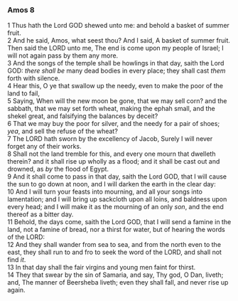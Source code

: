 ### Amos 8

1 Thus hath the Lord GOD shewed unto me: and behold a basket of summer fruit.  
2 And he said, Amos, what seest thou? And I said, A basket of summer fruit. Then said the LORD unto me, The end is come upon my people of Israel; I will not again pass by them any more.  
3 And the songs of the temple shall be howlings in that day, saith the Lord GOD: *there shall be* many dead bodies in every place; they shall cast *them* forth with silence.  
4 Hear this, O ye that swallow up the needy, even to make the poor of the land to fail,  
5 Saying, When will the new moon be gone, that we may sell corn? and the sabbath, that we may set forth wheat, making the ephah small, and the shekel great, and falsifying the balances by deceit?  
6 That we may buy the poor for silver, and the needy for a pair of shoes; *yea*, and sell the refuse of the wheat?  
7 The LORD hath sworn by the excellency of Jacob, Surely I will never forget any of their works.  
8 Shall not the land tremble for this, and every one mourn that dwelleth therein? and it shall rise up wholly as a flood; and it shall be cast out and drowned, as *by* the flood of Egypt.  
9 And it shall come to pass in that day, saith the Lord GOD, that I will cause the sun to go down at noon, and I will darken the earth in the clear day:  
10 And I will turn your feasts into mourning, and all your songs into lamentation; and I will bring up sackcloth upon all loins, and baldness upon every head; and I will make it as the mourning of an only *son*, and the end thereof as a bitter day.  
11 Behold, the days come, saith the Lord GOD, that I will send a famine in the land, not a famine of bread, nor a thirst for water, but of hearing the words of the LORD:  
12 And they shall wander from sea to sea, and from the north even to the east, they shall run to and fro to seek the word of the LORD, and shall not find *it*.  
13 In that day shall the fair virgins and young men faint for thirst.  
14 They that swear by the sin of Samaria, and say, Thy god, O Dan, liveth; and, The manner of Beersheba liveth; even they shall fall, and never rise up again.  
